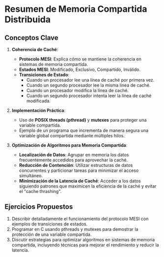 # Resumen de Memoria Compartida Distribuida

## Conceptos Clave

1. **Coherencia de Caché**:
   - **Protocolo MESI**: Explica cómo se mantiene la coherencia en sistemas de memoria compartida.
   - **Estados MESI**: Modificado, Exclusivo, Compartido, Inválido.
   - **Transiciones de Estado**:
     - Cuando un procesador lee una línea de caché por primera vez.
     - Cuando un segundo procesador lee la misma línea de caché.
     - Cuando un procesador modifica la línea de caché.
     - Cuando un segundo procesador intenta leer la línea de caché modificada.

2. **Implementación Práctica**:
   - Uso de **POSIX threads (pthread)** y **mutexes** para proteger una variable compartida.
   - Ejemplo de un programa que incrementa de manera segura una variable global compartida mediante múltiples hilos.

3. **Optimización de Algoritmos para Memoria Compartida**:
   - **Localización de Datos**: Agrupar en memoria los datos frecuentemente accedidos para aprovechar la caché.
   - **Reducción de Contención**: Utilizar estructuras de datos concurrentes y particionar tareas para minimizar el acceso simultáneo.
   - **Minimización de la Latencia de Caché**: Acceder a los datos siguiendo patrones que maximicen la eficiencia de la caché y evitar el "cache thrashing".

## Ejercicios Propuestos

1. Describir detalladamente el funcionamiento del protocolo MESI con ejemplos de transiciones de estados.
2. Programar en C usando pthreads y mutexes para demostrar la protección de una variable compartida.
3. Discutir estrategias para optimizar algoritmos en sistemas de memoria compartida, incluyendo técnicas para mejorar el rendimiento y reducir la latencia.
